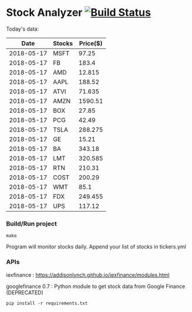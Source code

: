 # Stock Analyzer [![Build Status](https://travis-ci.org/ogoyal/StockAnalyzer.svg?branch=master)](https://travis-ci.org/ogoyal/StockAnalyzer)

Today's data:

| Date| Stocks| Price($) | 
| --- | --- | ---  | 
| 2018-05-17| MSFT| 97.25 | 
| 2018-05-17| FB| 183.4 | 
| 2018-05-17| AMD| 12.815 | 
| 2018-05-17| AAPL| 188.52 | 
| 2018-05-17| ATVI| 71.635 | 
| 2018-05-17| AMZN| 1590.51 | 
| 2018-05-17| BOX| 27.85 | 
| 2018-05-17| PCG| 42.49 | 
| 2018-05-17| TSLA| 288.275 | 
| 2018-05-17| GE| 15.21 | 
| 2018-05-17| BA| 343.18 | 
| 2018-05-17| LMT| 320.585 | 
| 2018-05-17| RTN| 210.31 | 
| 2018-05-17| COST| 200.29 | 
| 2018-05-17| WMT| 85.1 | 
| 2018-05-17| FDX| 249.455 | 
| 2018-05-17| UPS| 117.12 | 

### Build/Run project

```
make
```

Program will monitor stocks daily. Append your list of stocks in tickers.yml

### APIs
iexfinance : https://addisonlynch.github.io/iexfinance/modules.html

googlefinance 0.7 : Python module to get stock data from Google Finance (DEPRECATED)

```
pip install -r requirements.txt
```
